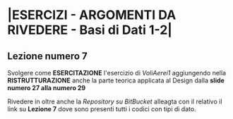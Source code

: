 # |ESERCIZI - ARGOMENTI DA RIVEDERE - Basi di Dati 1-2|

## Lezione numero 7

Svolgere come **ESERCITAZIONE** l'esercizio di *VoliAerei1* aggiungendo nella **RISTRUTTURAZIONE** anche la parte teorica applicata 
al Design dalla **slide numero 27 alla numero 29** 

Rivedere in oltre anche la *Repository su BitBucket* alleagta con il relativo il link su **Lezione 7** dove sono presenti tutti i codici con tipi di dato.



